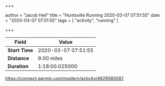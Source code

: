 +++

author = "Jacob Hell"
title = "Huntsville Running 2020-03-07 07:51:55"
date = "2020-03-07 07:51:55"
tags = [
    "activity", "running"
]

+++

<!--more-->

|Field  |Value  |
|--- | --- |
|**Start Time**|2020-03-07 07:51:55|
|**Distance**|9.00 miles|
|**Duration**|1:18:00.025000|

https://connect.garmin.com/modern/activity/4629585087